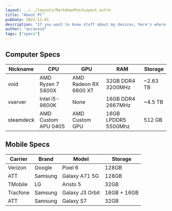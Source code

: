 ```yaml
---
layout: ../../layouts/MarkdownPostLayout.astro
title: "About PC"
pubDate: 2022-11-01
description: "If you want to know stuff about my devices, here's where you can find it."
author: "auravoid"
tags: ["specs"]
---
```


## Computer Specs

| Nickname  | CPU                 | GPU                   | RAM                 | Storage  |
| --------- | ------------------- | --------------------- | ------------------- | -------- |
| void      | AMD Ryzen 7 5800X   | AMD Radeon RX 6600 XT | 32GB DDR4 3200MHz   | ~2.63 TB |
| vserver   | Intel i5-9600K      | None                  | 16GB DDR4 2667MHz   | ~4.5 TB  |
| steamdeck | AMD Custom APU 0405 | AMD Custom GPU        | 16GB LPDDR5 5500Mhz | 512 GB   |

## Mobile Specs

| Carrier  | Brand   | Model           | Storage     |
| -------- | ------- | --------------- | ----------- |
| Verizon  | Google  | Pixel 6         | 128GB       |
| ATT      | Samsung | Galaxy A71 5G   | 128GB       |
| TMobile  | LG      | Aristo 5        | 32GB        |
| Tracfone | Samsung | Galaxy J3 Orbit | 16GB + 16GB |
| ATT      | Samsung | Galaxy S7       | 32GB        |
